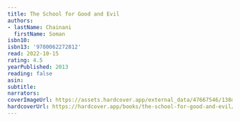 ```yaml
---
title: The School for Good and Evil
authors:
- lastName: Chainani
  firstName: Soman
isbn10:
isbn13: '9780062272812'
read: 2022-10-15
rating: 4.5
yearPublished: 2013
reading: false
asin:
subtitle:
narrators:
coverImageUrl: https://assets.hardcover.app/external_data/47667546/138d855e6c23b1f25da90191d6c32cc9abe77b0b.jpeg
hardcoverUrl: https://hardcover.app/books/the-school-for-good-and-evil/editions/31497082
---
```

